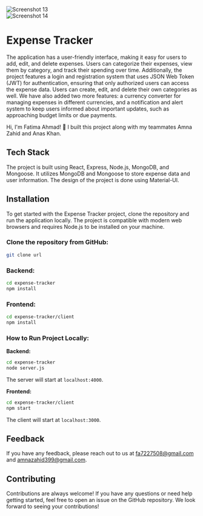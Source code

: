![Screenshot 13](https://github.com/fatimaAhmad635/expense-tracker-for-transaction/raw/main/Capture.PNG)  
![Screenshot 14](https://github.com/fatimaAhmad635/expense-tracker-for-transaction/raw/main/Capture1.PNG)  

# Expense Tracker

The application has a user-friendly interface, making it easy for users to add, edit, and delete expenses. Users can categorize their expenses, view them by category, and track their spending over time. Additionally, the project features a login and registration system that uses JSON Web Token (JWT) for authentication, ensuring that only authorized users can access the expense data. Users can create, edit, and delete their own categories as well. We have also added two more features: a currency converter for managing expenses in different currencies, and a notification and alert system to keep users informed about important updates, such as approaching budget limits or due payments.

Hi, I'm Fatima Ahmad! 👋 I built this project along with my teammates Amna Zahid and Anas Khan.

## Tech Stack

The project is built using React, Express, Node.js, MongoDB, and Mongoose. It utilizes MongoDB and Mongoose to store expense data and user information. The design of the project is done using Material-UI.

## Installation

To get started with the Expense Tracker project, clone the repository and run the application locally. The project is compatible with modern web browsers and requires Node.js to be installed on your machine.

### Clone the repository from GitHub:
```bash
git clone url
```

### Backend:
```bash
cd expense-tracker
npm install
```

### Frontend:
```bash
cd expense-tracker/client
npm install
```

### How to Run Project Locally:

**Backend:**
```bash
cd expense-tracker
node server.js
```
The server will start at `localhost:4000`.

**Frontend:**
```bash
cd expense-tracker/client
npm start
```
The client will start at `localhost:3000`.

## Feedback

If you have any feedback, please reach out to us at fa7227508@gmail.com and amnazahid399@gmail.com.

## Contributing

Contributions are always welcome! If you have any questions or need help getting started, feel free to open an issue on the GitHub repository. We look forward to seeing your contributions!
